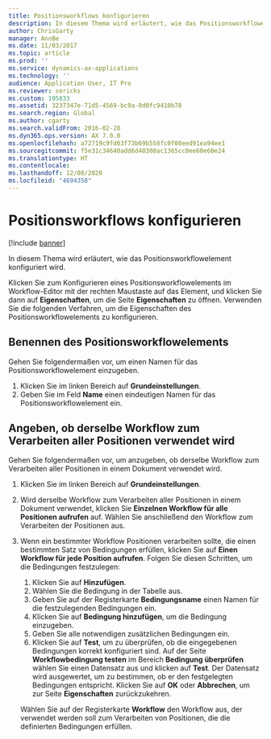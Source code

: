 ```yaml
---
title: Positionsworkflows konfigurieren
description: In diesem Thema wird erläutert, wie das Positionsworkflowelement konfiguriert wird.
author: ChrisGarty
manager: AnnBe
ms.date: 11/03/2017
ms.topic: article
ms.prod: ''
ms.service: dynamics-ax-applications
ms.technology: ''
audience: Application User, IT Pro
ms.reviewer: sericks
ms.custom: 195833
ms.assetid: 3237347e-71d5-4569-bc9a-0d0fc9410b78
ms.search.region: Global
ms.author: cgarty
ms.search.validFrom: 2016-02-28
ms.dyn365.ops.version: AX 7.0.0
ms.openlocfilehash: a72719c9fd03f73b69b558fc0f08eed91ea94ee1
ms.sourcegitcommit: f5e31c34640add6d40308ac1365cc0ee60e60e24
ms.translationtype: HT
ms.contentlocale: 
ms.lasthandoff: 12/08/2020
ms.locfileid: "4694358"
---
```

# <a name="configure-line-item-workflows"></a>Positionsworkflows konfigurieren

[!include [banner](../includes/banner.md)]

In diesem Thema wird erläutert, wie das Positionsworkflowelement konfiguriert wird.

Klicken Sie zum Konfigurieren eines Positionsworkflowelements im Workflow-Editor mit der rechten Maustaste auf das Element, und klicken Sie dann auf **Eigenschaften**, um die Seite **Eigenschaften** zu öffnen. Verwenden Sie die folgenden Verfahren, um die Eigenschaften des Positionsworkflowelements zu konfigurieren.

## <a name="name-the-line-item-workflow-element"></a>Benennen des Positionsworkflowelements

Gehen Sie folgendermaßen vor, um einen Namen für das Positionsworkflowelement einzugeben.

1. Klicken Sie im linken Bereich auf **Grundeinstellungen**.
2. Geben Sie im Feld **Name** einen eindeutigen Namen für das Positionsworkflowelement ein.

## <a name="specify-whether-the-same-workflow-is-used-to-process-all-line-items"></a>Angeben, ob derselbe Workflow zum Verarbeiten aller Positionen verwendet wird

Gehen Sie folgendermaßen vor, um anzugeben, ob derselbe Workflow zum Verarbeiten aller Positionen in einem Dokument verwendet wird.

1. Klicken Sie im linken Bereich auf **Grundeinstellungen**.
2. Wird derselbe Workflow zum Verarbeiten aller Positionen in einem Dokument verwendet, klicken Sie **Einzelnen Workflow für alle Positionen aufrufen** auf. Wählen Sie anschließend den Workflow zum Verarbeiten der Positionen aus.
3. Wenn ein bestimmter Workflow Positionen verarbeiten sollte, die einen bestimmten Satz von Bedingungen erfüllen, klicken Sie auf **Einen Workflow für jede Position aufrufen**. Folgen Sie diesen Schritten, um die Bedingungen festzulegen:

    1. Klicken Sie auf **Hinzufügen**.
    2. Wählen Sie die Bedingung in der Tabelle aus.
    3. Geben Sie auf der Registerkarte **Bedingungsname** einen Namen für die festzulegenden Bedingungen ein.
    4. Klicken Sie auf **Bedingung hinzufügen**, um die Bedingung einzugeben.
    5. Geben Sie alle notwendigen zusätzlichen Bedingungen ein.
    6. Klicken Sie auf **Test**, um zu überprüfen, ob die eingegebenen Bedingungen korrekt konfiguriert sind. Auf der Seite **Workflowbedingung testen** im Bereich **Bedingung überprüfen** wählen Sie einen Datensatz aus und klicken auf **Test**. Der Datensatz wird ausgewertet, um zu bestimmen, ob er den festgelegten Bedingungen entspricht. Klicken Sie auf **OK** oder **Abbrechen**, um zur Seite **Eigenschaften** zurückzukehren.

    Wählen Sie auf der Registerkarte **Workflow** den Workflow aus, der verwendet werden soll zum Verarbeiten von Positionen, die die definierten Bedingungen erfüllen.
